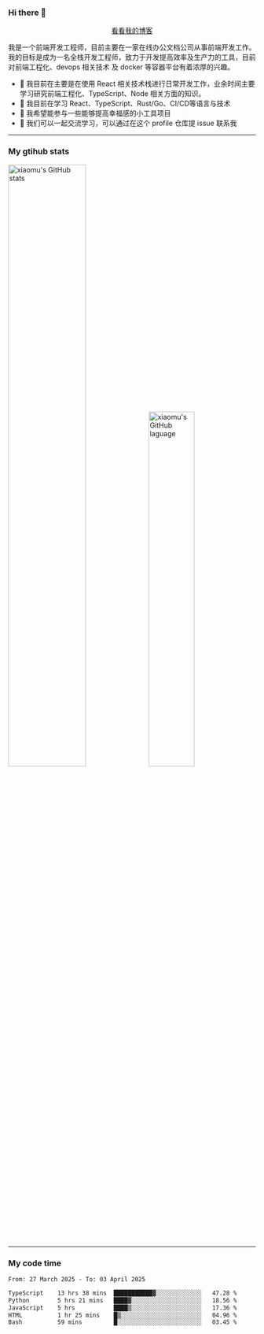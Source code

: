 ### Hi there 👋

<p align="center">
  <a href="https://blog.realjacket.fun">看看我的博客</a>
</p>

我是一个前端开发工程师，目前主要在一家在线办公文档公司从事前端开发工作。我的目标是成为一名全栈开发工程师，致力于开发提高效率及生产力的工具，目前对前端工程化、devops 相关技术 及 docker 等容器平台有着浓厚的兴趣。

- 🔭 我目前在主要是在使用 React 相关技术栈进行日常开发工作，业余时间主要学习研究前端工程化、TypeScript、Node 相关方面的知识。
- 🌱 我目前在学习 React、TypeScript、Rust/Go、CI/CD等语言与技术
- 👯 我希望能参与一些能够提高幸福感的小工具项目
- 💬 我们可以一起交流学习，可以通过在这个 profile 仓库提 issue 联系我

***

### My gtihub stats

<a><img src="https://github-readme-stats-git-masterrstaa-rickstaa.vercel.app/api?username=real-jacket&&show_icons=true" title="xiaomu's GitHub stats" alt="xiaomu's GitHub stats" style="width:56%;"/></a>
<a><img src="https://github-readme-stats-git-masterrstaa-rickstaa.vercel.app/api/top-langs/?username=real-jacket&layout=compact" title="xiaomu's GitHub laguage" alt="xiaomu's GitHub laguage" style="width:43%;"/><a/>

***

### My code time

<!--START_SECTION:waka-->

```txt
From: 27 March 2025 - To: 03 April 2025

TypeScript    13 hrs 38 mins  ███████████▓░░░░░░░░░░░░░   47.28 %
Python        5 hrs 21 mins   ████▓░░░░░░░░░░░░░░░░░░░░   18.56 %
JavaScript    5 hrs           ████▒░░░░░░░░░░░░░░░░░░░░   17.36 %
HTML          1 hr 25 mins    █▒░░░░░░░░░░░░░░░░░░░░░░░   04.96 %
Bash          59 mins         █░░░░░░░░░░░░░░░░░░░░░░░░   03.45 %
```

<!--END_SECTION:waka-->
